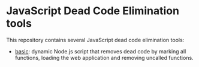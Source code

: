 # JavaScript Dead Code Elimination tools
This repository contains several JavaScript dead code elimination tools:

+ [basic](basic/README.md): dynamic Node.js script that removes dead code by marking all functions, loading the web application and removing uncalled functions.

